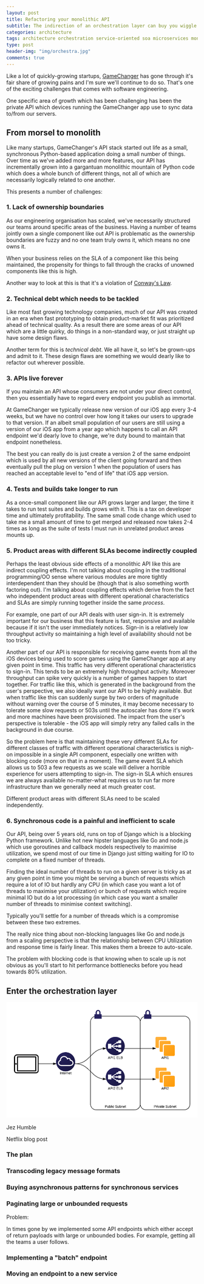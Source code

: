 ```yaml
---
layout: post
title: Refactoring your monolithic API
subtitle: The indirection of an orchestration layer can buy you wiggle room you need
categories: architecture
tags: architecture orchestration service-oriented soa microservices monolithic
type: post
header-img: "img/orchestra.jpg"
comments: true
---
```


Like a lot of quickly-growing startups, [GameChanger](http://gc.com) has gone through it's fair share of growing pains and I'm sure we'll continue to do so. That's one of the exciting challenges that comes with software engineering.

One specific area of growth which has been challenging has been the private API which devices running the GameChanger app use to sync data to/from our servers.

## From morsel to monolith

Like many startups, GameChanger's API stack started out life as a small, synchronous Python-based application doing a small number of things. Over time as we've added more and more features, our API has incrementally grown into a gargantuan monolithic mountain of Python code which does a whole bunch of different things, not all of which are necessarily logically related to one another.

This presents a number of challenges:

### 1. Lack of ownership boundaries
As our engineering organisation has scaled, we've necessarily structured our teams around specific areas of the business. Having a number of teams jointly own a single component like out API is problematic as the ownership boundaries are fuzzy and no one team truly owns it, which means no one owns it.

When your business relies on the SLA of a component like this being maintained, the propensity for things to fall through the cracks of unowned components like this is high.

Another way to look at this is that it's a violation of [Conway's Law](http://en.wikipedia.org/wiki/Conway%27s_law).

### 2. Technical debt which needs to be tackled
Like most fast growing technology companies, much of our API was created in an era when fast prototyping to obtain product-market fit was prioritized ahead of technical quality. As a result there are some areas of our API which are a little quirky, do things in a non-standard way, or just straight up have some design flaws.

Another term for this is _technical debt_. We all have it, so let's be grown-ups and admit to it. These design flaws are something we would dearly like to refactor out wherever possible.

### 3. APIs live forever
If you maintain an API whose consumers are not under your direct control, then you essentially have to regard every endpoint you publish as immortal.

At GameChanger we typically release new version of our iOS app every 3-4 weeks, but we have no control over how long it takes our users to upgrade to that version. If an albeit small population of our users are still using a version of our iOS app from a year ago which happens to call an API endpoint we'd dearly love to change, we're duty bound to maintain that endpoint nonetheless.

The best you can really do is just create a version 2 of the same endpoint which is used by all new versions of the client going forward and then eventually pull the plug on version 1 when the population of users has reached an acceptable level to "end of life" that iOS app version.

### 4. Tests and builds take longer to run
As a once-small component like our API grows larger and larger, the time it takes to run test suites and builds grows with it. This is a tax on developer time and ultimately profitability. The same small code change which used to take me a small amount of time to get merged and released now takes 2-4 times as long as the suite of  tests I must run in unrelated product areas mounts up.

### 5. Product areas with different SLAs become indirectly coupled
Perhaps the least obvious side effects of a monolithic API like this are indirect coupling effects. I'm not talking about coupling in the traditional programming/OO sense where various modules are more tightly interdependent than they should be (though that is also something worth factoring out). I'm talking about coupling effects which derive from the fact who independent product areas with different operational characteristics and SLAs are simply running together inside the same _process_.

For example, one part of our API deals with user sign-in. It is extremely important for our business that this feature is fast, responsive and available because if it isn't the user immediately notices. Sign-in is a relatively low throughput activity so maintaining a high level of availability should not be too tricky.

Another part of our API is responsible for receiving game events from all the iOS devices being used to score games using the GameChanger app at any given point in time. This traffic has very different operational characteristics to sign-in. This tends to be an extremely high throughput activity. Moreover throughput can spike very quickly is a number of games happen to start together. For traffic like this, which is generated in the background from the user's perspective, we also ideally want our API to be highly available. But when traffic like this can suddenly surge by two orders of magnitude without warning over the course of 5 minutes, it may become necessary to tolerate some slow requests or 503s until the autoscaler has done it's work and more machines have been provisioned. The impact from the user's perspective is tolerable - the iOS app will simply retry any failed calls in the background in due course.

So the problem here is that maintaining these very different SLAs for different classes of traffic with different operational characteristics is nigh-on impossible in a single API component, especially one written with blocking code (more on that in a moment). The game event SLA which allows us to 503 a few requests as we scale will deliver a horrible experience for users attempting to sign-in. The sign-in SLA which ensures we are always available no-matter-what requires us to run far more infrastructure than we generally need at much greater cost.

Different product areas with different SLAs need to be scaled independently.


### 6. Synchronous code is a painful and inefficient to scale
Our API, being over 5 years old, runs on top of Django which is a blocking Python framework. Unlike hot new hipster languages like Go and node.js which use goroutines and callback models respectively to maximise utilization, we spend most of our time in Django just sitting waiting for IO to complete on a fixed number of threads.

Finding the ideal number of threads to run on a given server is tricky as at any given point in time you might be serving a bunch of requests which require a lot of IO but hardly any CPU (in which case you want a lot of threads to maximise your utilization) or bunch of requests which require minimal IO but do a lot processing (in which case you want a smaller number of threads to minimise context switching).

Typically you'll settle for a number of threads which is a compromise between these two extremes.

The really nice thing about non-blocking languages like Go and node.js from a scaling perspective is that the relationship between CPU Utilization and response time is fairly linear. This makes them a breeze to auto-scale.

The problem with blocking code is that knowing when to scale up is not obvious as you'll start to hit performance bottlenecks before you head towards 80% utilization.


## Enter the orchestration layer

![Before](/img/network1.png)

Jez Humble

Netflix blog post



### The plan




### Transcoding legacy message formats



### Buying asynchronous patterns for synchronous services

### Paginating large or unbounded requests

Problem:

In times gone by we implemented some API endpoints which either accept of return payloads with large or unbounded bodies. For example, getting all the teams a user follows.

### Implementing a "batch" endpoint

### Moving an endpoint to a new service
